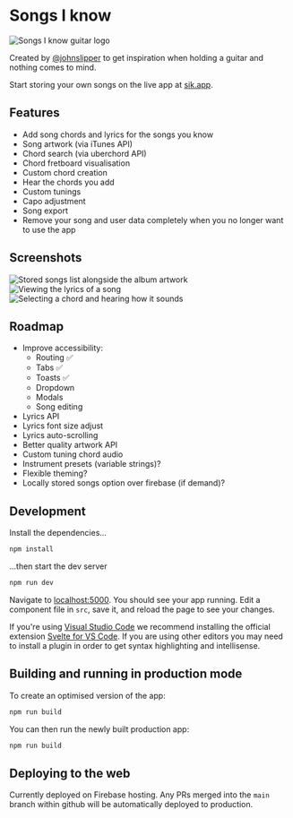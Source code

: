 # Songs I know

![Songs I know guitar logo](https://github.com/johnslipper/sik-svelte/blob/main/public/icons/icon-180x180.png?raw=true)

Created by [@johnslipper](https://twitter.com/johnslipper) to get inspiration when holding a guitar and nothing comes to mind.

Start storing your own songs on the live app at [sik.app](https://sik.app).

## Features

- Add song chords and lyrics for the songs you know
- Song artwork (via iTunes API)
- Chord search (via uberchord API)
- Chord fretboard visualisation
- Custom chord creation
- Hear the chords you add
- Custom tunings
- Capo adjustment
- Song export
- Remove your song and user data completely when you no longer want to use the app

## Screenshots

![Stored songs list alongside the album artwork](https://github.com/johnslipper/sik-svelte/blob/main/public/screenshots/sik-svelte-app-1.jpg?raw=true)
![Viewing the lyrics of a song](https://github.com/johnslipper/sik-svelte/blob/main/public/screenshots/sik-svelte-app-2.jpg?raw=true)
![Selecting a chord and hearing how it sounds](https://github.com/johnslipper/sik-svelte/blob/main/public/screenshots/sik-svelte-app-3.jpg?raw=true)

## Roadmap

- Improve accessibility:
  - Routing ✅
  - Tabs ✅
  - Toasts ✅
  - Dropdown
  - Modals
  - Song editing
- Lyrics API
- Lyrics font size adjust
- Lyrics auto-scrolling
- Better quality artwork API
- Custom tuning chord audio
- Instrument presets (variable strings)?
- Flexible theming?
- Locally stored songs option over firebase (if demand)?

## Development

Install the dependencies...

```bash
npm install
```

...then start the dev server

```bash
npm run dev
```

Navigate to [localhost:5000](http://localhost:5000). You should see your app running. Edit a component file in `src`, save it, and reload the page to see your changes.

If you're using [Visual Studio Code](https://code.visualstudio.com/) we recommend installing the official extension [Svelte for VS Code](https://marketplace.visualstudio.com/items?itemName=svelte.svelte-vscode). If you are using other editors you may need to install a plugin in order to get syntax highlighting and intellisense.

## Building and running in production mode

To create an optimised version of the app:

```bash
npm run build
```

You can then run the newly built production app:

```bash
npm run build
```

## Deploying to the web

Currently deployed on Firebase hosting. Any PRs merged into the `main` branch within github will be automatically deployed to production.
